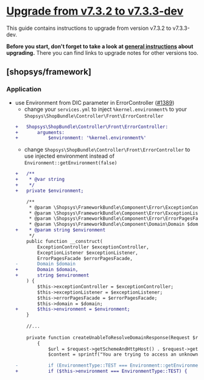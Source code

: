 # [Upgrade from v7.3.2 to v7.3.3-dev](https://github.com/shopsys/shopsys/compare/v7.3.2...7.3)

This guide contains instructions to upgrade from version v7.3.2 to v7.3.3-dev.

**Before you start, don't forget to take a look at [general instructions](https://github.com/shopsys/shopsys/blob/7.3/UPGRADE.md) about upgrading.**
There you can find links to upgrade notes for other versions too.

## [shopsys/framework]

### Application
- use Environment from DIC parameter in ErrorController ([#1389](https://github.com/shopsys/shopsys/pull/1389))
    - change your `services.yml` to inject `%kernel.environment%` to your `Shopsys\ShopBundle\Controller\Front\ErrorController`
    ```diff
    +   Shopsys\ShopBundle\Controller\Front\ErrorController:
    +       arguments:
    +           $environment: '%kernel.environment%'
    ```
    - change `Shopsys\ShopBundle\Controller\Front\ErrorController` to use injected environment instead of `Environment::getEnvironment(false)`
    ```diff
    +   /**
    +    * @var string
    +    */
    +   private $environment;
    
        /**
         * @param \Shopsys\FrameworkBundle\Component\Error\ExceptionController $exceptionController
         * @param \Shopsys\FrameworkBundle\Component\Error\ExceptionListener $exceptionListener
         * @param \Shopsys\FrameworkBundle\Component\Error\ErrorPagesFacade $errorPagesFacade
         * @param \Shopsys\FrameworkBundle\Component\Domain\Domain $domain
    +    * @param string $environment
         */
        public function __construct(
            ExceptionController $exceptionController,
            ExceptionListener $exceptionListener,
            ErrorPagesFacade $errorPagesFacade,
    -       Domain $domain
    +       Domain $domain,
    +       string $environment
        ) {
            $this->exceptionController = $exceptionController;
            $this->exceptionListener = $exceptionListener;
            $this->errorPagesFacade = $errorPagesFacade;
            $this->domain = $domain;
    +       $this->environment = $environment;
        }
        
        //...
        
        private function createUnableToResolveDomainResponse(Request $request): Response
            {
                $url = $request->getSchemeAndHttpHost() . $request->getBasePath();
                $content = sprintf("You are trying to access an unknown domain '%s'.", $url);
    
    -           if (EnvironmentType::TEST === Environment::getEnvironment(false)) {    
    +           if ($this->environment === EnvironmentType::TEST) {
    ```